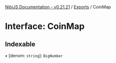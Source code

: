 [NibiJS Documentation - v0.21.21](../intro.md) / [Exports](../modules.md) / CoinMap

# Interface: CoinMap

## Indexable

▪ [denom: `string`]: `BigNumber`
